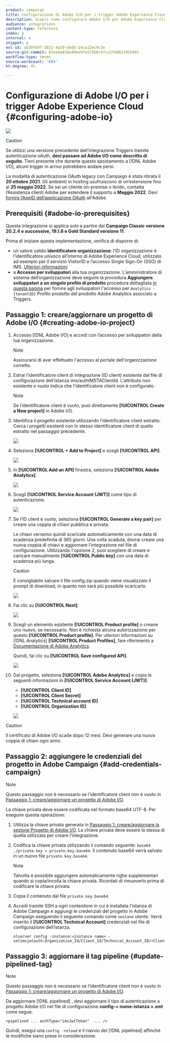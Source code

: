 ```yaml
---
product: campaign
title: Configurazione di Adobe I/O per i trigger Adobe Experience Cloud
description: Scopri come configurare Adobe I/O per Adobe Experience Cloud Triggers
audience: integrations
content-type: reference
index: y
internal: n
snippet: y
exl-id: ab30f697-3022-4a29-bbdb-14ca12ec9c3e
source-git-commit: 02eebe83de49ee97e573b0c47ca1fddb2195b991
workflow-type: tm+mt
source-wordcount: '693'
ht-degree: 4%

---
```


# Configurazione di Adobe I/O per i trigger Adobe Experience Cloud {#configuring-adobe-io}

![](../../assets/v7-only.svg)

>[!CAUTION]
>
>Se utilizzi una versione precedente dell’integrazione Triggers tramite autenticazione oAuth, **devi passare ad Adobe I/O come descritto di seguito**.
>Tieni presente che durante questo spostamento a [!DNL Adobe I/O], alcuni trigger in arrivo potrebbero andare persi.
>
>La modalità di autenticazione OAuth legacy con Campaign è stata ritirata il **20 ottobre 2021**. Gli ambienti in hosting usufruiscono di un’estensione fino al **25 maggio 2022**. Se sei un cliente on-premise o ibrido, contatta l’Assistenza clienti Adobe per estendere il supporto a **Maggio 2022**. Devi [fornire l’AppID dell’applicazione OAuth](../../integrations/using/configuring-pipeline.md?lang=en#step-optional) all&#39;Adobe.

## Prerequisiti {#adobe-io-prerequisites}

Questa integrazione si applica solo a partire dal **Campaign Classic versione 20.2.4 e successive, 19.1.8 e Gold Standard versione 11**.

Prima di iniziare questa implementazione, verifica di disporre di:

* un valore valido **Identificatore organizzazione**: l’ID organizzazione è l’identificatore univoco all’interno di Adobe Experience Cloud, utilizzato ad esempio per il servizio VisitorID e l’accesso Single Sign-On (SSO) di IMS. [Ulteriori informazioni](https://experienceleague.adobe.com/docs/core-services/interface/administration/organizations.html?lang=it)
* a **Accesso per sviluppatori** alla tua organizzazione. L’amministratore di sistema dell’organizzazione deve seguire la procedura **Aggiungere sviluppatori a un singolo profilo di prodotto** procedura dettagliata [in questa pagina](https://helpx.adobe.com/enterprise/using/manage-developers.html) per fornire agli sviluppatori l&#39;accesso per `Analytics - {tenantID}` Profilo prodotto del prodotto Adobe Analytics associato a Triggers.

## Passaggio 1: creare/aggiornare un progetto di Adobe I/O {#creating-adobe-io-project}

1. Accesso [!DNL Adobe I/O] e accedi con l’accesso per sviluppatori della tua organizzazione.

   >[!NOTE]
   >
   > Assicurarsi di aver effettuato l&#39;accesso al portale dell&#39;organizzazione corretto.

1. Estrai l’identificatore client di integrazione (ID client) esistente dal file di configurazione dell’istanza ims/authIMSTAClientId. L&#39;attributo non esistente o vuoto indica che l&#39;identificatore client non è configurato.

   >[!NOTE]
   >
   >Se l’identificatore client è vuoto, puoi direttamente **[!UICONTROL Create a New project]** in Adobe I/O.

1. Identifica il progetto esistente utilizzando l’identificatore client estratto. Cerca i progetti esistenti con lo stesso identificatore client di quello estratto nel passaggio precedente.

   ![](assets/do-not-localize/adobe_io_8.png)

1. Seleziona **[!UICONTROL + Add to Project]** e scegli **[!UICONTROL API]**.

   ![](assets/do-not-localize/adobe_io_1.png)

1. In **[!UICONTROL Add an API]** finestra, seleziona **[!UICONTROL Adobe Analytics]**.

   ![](assets/do-not-localize/adobe_io_2.png)

1. Scegli **[!UICONTROL Service Account (JWT)]** come tipo di autenticazione.

   ![](assets/do-not-localize/adobe_io_3.png)

1. Se l&#39;ID client è vuoto, seleziona **[!UICONTROL Generate a key pair]** per creare una coppia di chiavi pubblica e privata.

   Le chiavi verranno quindi scaricate automaticamente con una data di scadenza predefinita di 365 giorni. Una volta scaduta, dovrai creare una nuova coppia di chiavi e aggiornare l’integrazione nel file di configurazione. Utilizzando l&#39;opzione 2, puoi scegliere di creare e caricare manualmente **[!UICONTROL Public key]** con una data di scadenza più lunga.

   >[!CAUTION]
   >
   >È consigliabile salvare il file config.zip quando viene visualizzato il prompt di download, in quanto non sarà più possibile scaricarlo.

   ![](assets/do-not-localize/adobe_io_4.png)

1. Fai clic su **[!UICONTROL Next]**.

   ![](assets/do-not-localize/adobe_io_5.png)

1. Scegli un elemento esistente **[!UICONTROL Product profile]** o creane uno nuovo, se necessario. Non è richiesta alcuna autorizzazione per questo **[!UICONTROL Product profile]**. Per ulteriori informazioni su [!DNL Analytics] **[!UICONTROL Product Profiles]**, fare riferimento a [Documentazione di Adobe Analytics](https://experienceleague.adobe.com/docs/analytics/admin/admin-console/home.html#admin-console).

   Quindi, fai clic su **[!UICONTROL Save configured API]**.

   ![](assets/do-not-localize/adobe_io_6.png)

1. Dal progetto, seleziona **[!UICONTROL Adobe Analytics]** e copia le seguenti informazioni in **[!UICONTROL Service Account (JWT)]**:

   * **[!UICONTROL Client ID]**
   * **[!UICONTROL Client Secret]**
   * **[!UICONTROL Technical account ID]**
   * **[!UICONTROL Organization ID]**

   ![](assets/do-not-localize/adobe_io_7.png)

>[!CAUTION]
>
>Il certificato di Adobe I/O scade dopo 12 mesi. Devi generare una nuova coppia di chiavi ogni anno.

## Passaggio 2: aggiungere le credenziali del progetto in Adobe Campaign {#add-credentials-campaign}

>[!NOTE]
>
>Questo passaggio non è necessario se l’identificatore client non è vuoto in [Passaggio 1: creare/aggiornare un progetto di Adobe I/O](#creating-adobe-io-project).

La chiave privata deve essere codificata nel formato base64 UTF-8. Per eseguire questa operazione:

1. Utilizza la chiave privata generata in [Passaggio 1: creare/aggiornare la sezione Progetto di Adobe I/O](#creating-adobe-io-project). La chiave privata deve essere la stessa di quella utilizzata per creare l’integrazione.

1. Codifica la chiave privata utilizzando il comando seguente: `base64 ./private.key > private.key.base64`. Il contenuto base64 verrà salvato in un nuovo file `private.key.base64`.

   >[!NOTE]
   >
   >Talvolta è possibile aggiungere automaticamente righe supplementari quando si copia/incolla la chiave privata. Ricordati di rimuoverlo prima di codificare la chiave privata.

1. Copia il contenuto dal file `private.key.base64`.

1. Accedi tramite SSH a ogni contenitore in cui è installata l’istanza di Adobe Campaign e aggiungi le credenziali del progetto in Adobe Campaign eseguendo il seguente comando come `neolane` utente. Verrà inserito il **[!UICONTROL Technical Account]** credenziali nel file di configurazione dell’istanza.

   ```
   nlserver config -instance:<instance name> -setimsjwtauth:Organization_Id/Client_Id/Technical_Account_ID/<Client_Secret>/<Base64_encoded_Private_Key>
   ```

## Passaggio 3: aggiornare il tag pipeline {#update-pipelined-tag}

>[!NOTE]
>
>Questo passaggio non è necessario se l’identificatore client non è vuoto in [Passaggio 1: creare/aggiornare un progetto di Adobe I/O](#creating-adobe-io-project).

Da aggiornare [!DNL pipelined] , devi aggiornare il tipo di autenticazione a progetto Adobe I/O nel file di configurazione **config-&lt; nome-istanza >.xml** come segue:

```
<pipelined ... authType="imsJwtToken"  ... />
```

Quindi, esegui una `config -reload` e il riavvio del [!DNL pipelined] affinché le modifiche siano prese in considerazione.
